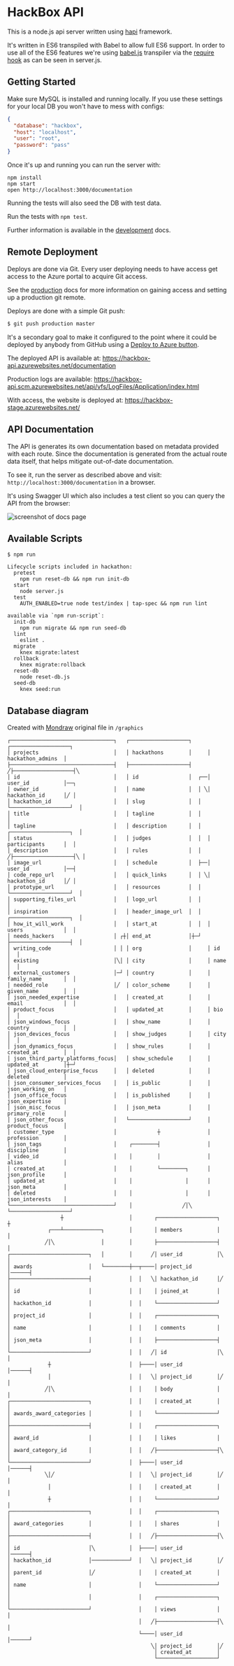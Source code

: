 # HackBox API

This is a node.js api server written using [hapi](http://hapijs.com) framework.

It's written in ES6 transpiled with Babel to allow full ES6 support. In order to use all of the ES6 features we're using [babel.js](https://babeljs.io) transpiler via the [require hook](https://babeljs.io/docs/usage/require/) as can be seen in server.js.

## Getting Started

Make sure MySQL is installed and running locally. If you use these settings for your local DB you won't have to mess with configs:

```json
{
  "database": "hackbox",
  "host": "localhost",
  "user": "root",
  "password": "pass"
}
```

Once it's up and running you can run the server with:

```
npm install
npm start
open http://localhost:3000/documentation
```

Running the tests will also seed the DB with test data.

Run the tests with `npm test`.

Further information is available in the [development][] docs.

## Remote Deployment

Deploys are done via Git. Every user deploying needs to have access get access to the Azure portal to acquire Git access.

See the [production][] docs for more information on gaining access and setting up a production git remote.

Deploys are done with a simple Git push:

```sh
$ git push production master
```

It's a secondary goal to make it configured to the point where it could be deployed by anybody from GitHub using a [Deploy to Azure button](http://www.bradygaster.com/post/the-deploy-to-azure-button).

The deployed API is available at:
https://hackbox-api.azurewebsites.net/documentation

Production logs are available:
https://hackbox-api.scm.azurewebsites.net/api/vfs/LogFiles/Application/index.html

With access, the website is deployed at:
https://hackbox-stage.azurewebsites.net/

## API Documentation

The API is generates its own documentation based on metadata provided with each route. Since the documentation is generated from the actual route data itself, that helps mitigate out-of-date documentation.

To see it, run the server as described above and visit: `http://localhost:3000/documentation` in a browser.

It's using Swagger UI which also includes a test client so you can query the API from the browser:

![screenshot of docs page](https://cldup.com/1HYizp2fQc.png)


## Available Scripts

```
$ npm run

Lifecycle scripts included in hackathon:
  pretest
    npm run reset-db && npm run init-db
  start
    node server.js
  test
    AUTH_ENABLED=true node test/index | tap-spec && npm run lint

available via `npm run-script`:
  init-db
    npm run migrate && npm run seed-db
  lint
    eslint .
  migrate
    knex migrate:latest
  rollback
    knex migrate:rollback
  reset-db
    node reset-db.js
  seed-db
    knex seed:run
```


## Database diagram

Created with [Mondraw](http://monodraw.helftone.com/) original file in `/graphics`

```
┌─────────────────────────────────┐   ┌───────────────────┐     ┌───────────────────┐
│ projects                        │   │ hackathons        │     │ hackathon_admins  │
├─────────────────────────────────┤   ├───────────────────┤    ╱├───────────────────┤╲
│ id                              │   │ id                │  ┌──│ user_id           │──┐
│ owner_id                        │   │ name              │  │ ╲│ hackathon_id      │╱ │
│ hackathon_id                    │   │ slug              │  │  └───────────────────┘  │
│ title                           │   │ tagline           │  │                         │
│ tagline                         │   │ description       │  │  ┌───────────────────┐  │
│ status                          │   │ judges            │  │  │ participants      │  │
│ description                     │   │ rules             │  │ ╱├───────────────────┤╲ │
│ image_url                       │   │ schedule          │  ├──│ user_id           │──┤
│ code_repo_url                   │   │ quick_links       │  │ ╲│ hackathon_id      │╱ │
│ prototype_url                   │   │ resources         │  │  └───────────────────┘  │
│ supporting_files_url            │   │ logo_url          │  │                         │
│ inspiration                     │   │ header_image_url  │  │  ┌───────────────────┐  │
│ how_it_will_work                │   │ start_at          │  │  │ users             │  │
│ needs_hackers                   │ ┌┼│ end_at            │┼─┘  ├───────────────────┤  │
│ writing_code                    │ │ │ org               │     │ id                │  │
│ existing                        │╲│ │ city              │     │ name              │  │
│ external_customers              │─┘ │ country           │     │ family_name       │  │
│ needed_role                     │╱  │ color_scheme      │     │ given_name        │  │
│ json_needed_expertise           │   │ created_at        │     │ email             │  │
│ product_focus                   │   │ updated_at        │     │ bio               │  │
│ json_windows_focus              │   │ show_name         │     │ country           │  │
│ json_devices_focus              │   │ show_judges       │     │ city              │  │
│ json_dynamics_focus             │   │ show_rules        │     │ created_at        │  │
│ json_third_party_platforms_focus│   │ show_schedule     │     │ updated_at        │┼─┘
│ json_cloud_enterprise_focus     │   │ deleted           │     │ deleted           │
│ json_consumer_services_focus    │   │ is_public         │     │ json_working_on   │
│ json_office_focus               │   │ is_published      │     │ json_expertise    │
│ json_misc_focus                 │   │ json_meta         │     │ primary_role      │
│ json_other_focus                │   └───────────────────┘     │ product_focus     │
│ customer_type                   │             ┼               │ profession        │
│ json_tags                       │    ┌────────┤               │ discipline        │
│ video_id                        │    │        │               │ alias             │
│ created_at                      │    │        └────────┐      │ json_profile      │
│ updated_at                      │    │                 │      │ json_meta         │
│ deleted                         │    │                 │      │ json_interests    │
└─────────────────────────────────┘    │                ╱│╲     └───────────────────┘
                 ┼                     │       ┌───────────────────┐      ┼
             ┌───┴────────────┐        │       │ members           │      │
            ╱│╲               │        │       ├───────────────────┤      │
┌─────────────────────────┐   │        │      ╱│ user_id           │╲     │
│ awards                  │   └────────┼──┬────│ project_id        │──────┤
├─────────────────────────┤            │  │   ╲│ hackathon_id      │╱     │
│ id                      │            │  │    │ joined_at         │      │
│ hackathon_id            │            │  │    └───────────────────┘      │
│ project_id              │            │  │    ┌───────────────────┐      │
│ name                    │            │  │    │ comments          │      │
│ json_meta               │            │  │    ├───────────────────┤      │
└─────────────────────────┘            │  │   ╱│ id                │╲     │
             ┼                         │  ├────│ user_id           │──────┤
             │                         │  │   ╲│ project_id        │╱     │
            ╱│╲                        │  │    │ body              │      │
┌─────────────────────────┐            │  │    │ created_at        │      │
│ awards_award_categories │            │  │    └───────────────────┘      │
├─────────────────────────┤            │  │    ┌───────────────────┐      │
│ award_id                │            │  │    │ likes             │      │
│ award_category_id       │            │  │   ╱├───────────────────┤╲     │
└─────────────────────────┘            │  ├────│ user_id           │──────┤
            ╲│╱                        │  │   ╲│ project_id        │╱     │
             │                         │  │    │ created_at        │      │
             ┼                         │  │    └───────────────────┘      │
┌─────────────────────────┐            │  │    ┌───────────────────┐      │
│ award_categories        │            │  │    │ shares            │      │
├─────────────────────────┤            │  │   ╱├───────────────────┤╲     │
│ id                      │╲           │  ├────│ user_id           │──────┤
│ hackathon_id            │────────────┘  │   ╲│ project_id        │╱     │
│ parent_id               │╱              │    │ created_at        │      │
│ name                    │               │    └───────────────────┘      │
│                         │               │    ┌───────────────────┐      │
└─────────────────────────┘               │    │ views             │      │
                                          │   ╱├───────────────────┤╲     │
                                          └────│ user_id           │──────┘
                                              ╲│ project_id        │╱
                                               │ created_at        │
                                               └───────────────────┘
```

[development]: ./DEVELOPMENT.md
[production]: ./PRODUCTION.md
